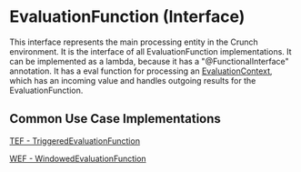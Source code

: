<!--
  ~ Licensed to the Apache Software Foundation (ASF) under one
  ~ or more contributor license agreements.  See the NOTICE file
  ~ distributed with this work for additional information
  ~ regarding copyright ownership.  The ASF licenses this file
  ~ to you under the Apache License, Version 2.0 (the
  ~ "License"); you may not use this file except in compliance
  ~ with the License.  You may obtain a copy of the License at
  ~
  ~   http://www.apache.org/licenses/LICENSE-2.0
  ~
  ~ Unless required by applicable law or agreed to in writing,
  ~ software distributed under the License is distributed on an
  ~ "AS IS" BASIS, WITHOUT WARRANTIES OR CONDITIONS OF ANY
  ~ KIND, either express or implied.  See the License for the
  ~ specific language governing permissions and limitations
  ~ under the License.
  -->
  
# EvaluationFunction (Interface)

This interface represents the main processing entity in the Crunch environment. It is the interface of all 
EvaluationFunction implementations. It can be implemented as a lambda, because it has a "@FunctionalInterface" 
annotation. It has a eval function for processing an [EvaluationContext](EVALUATION_CONTEXT.html), which has an incoming 
value and handles outgoing results for the EvaluationFunction.


## Common Use Case Implementations

[TEF - TriggeredEvaluationFunction](TEF.html)

[WEF - WindowedEvaluationFunction](WEF.html)